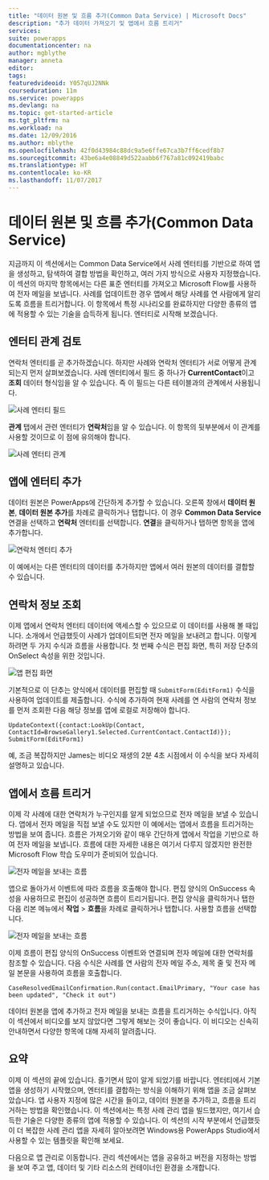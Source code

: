 ```yaml
---
title: "데이터 원본 및 흐름 추가(Common Data Service) | Microsoft Docs"
description: "추가 데이터 가져오기 및 앱에서 흐름 트리거"
services: 
suite: powerapps
documentationcenter: na
author: mgblythe
manager: anneta
editor: 
tags: 
featuredvideoid: Y057qUJ2NNk
courseduration: 11m
ms.service: powerapps
ms.devlang: na
ms.topic: get-started-article
ms.tgt_pltfrm: na
ms.workload: na
ms.date: 12/09/2016
ms.author: mblythe
ms.openlocfilehash: 42f0d43984c88dc9a5e6ffe67ca3b7ff6cedf8b7
ms.sourcegitcommit: 43be6a4e08849d522aabb6f767a81c092419babc
ms.translationtype: HT
ms.contentlocale: ko-KR
ms.lasthandoff: 11/07/2017
---
```

# <a name="add-a-data-source-and-flow-common-data-service"></a>데이터 원본 및 흐름 추가(Common Data Service)
지금까지 이 섹션에서는 Common Data Service에서 사례 엔터티를 기반으로 하여 앱을 생성하고, 탐색하여 결합 방법을 확인하고, 여러 가지 방식으로 사용자 지정했습니다. 이 섹션의 마지막 항목에서는 다른 표준 엔터티를 가져오고 Microsoft Flow를 사용하여 전자 메일을 보냅니다. 사례를 업데이트한 경우 앱에서 해당 사례를 연 사람에게 알리도록 흐름을 트리거합니다. 이 항목에서 특정 시나리오를 완료하지만 다양한 종류의 앱에 적용할 수 있는 기술을 습득하게 됩니다. 엔터티로 시작해 보겠습니다.

## <a name="review-entity-relationships"></a>엔터티 관계 검토
연락처 엔터티를 곧 추가하겠습니다. 하지만 사례와 연락처 엔터티가 서로 어떻게 관계되는지 먼저 살펴보겠습니다. 사례 엔터티에서 필드 중 하나가 **CurrentContact**이고 **조회** 데이터 형식임을 알 수 있습니다. 즉 이 필드는 다른 테이블과의 관계에서 사용됩니다.

![사례 엔터티 필드](./media/learning-case-app-add-source/case-fields.png)

**관계** 탭에서 관련 엔터티가 **연락처**임을 알 수 있습니다. 이 항목의 뒷부분에서 이 관계를 사용할 것이므로 이 점에 유의해야 합니다.

![사례 엔터티 관계](./media/learning-case-app-add-source/case-relationships.png)

## <a name="add-an-entity-to-the-app"></a>앱에 엔터티 추가
데이터 원본은 PowerApps에 간단하게 추가할 수 있습니다. 오른쪽 창에서 **데이터 원본**, **데이터 원본 추가**를 차례로 클릭하거나 탭합니다. 이 경우 **Common Data Service** 연결을 선택하고 **연락처** 엔터티를 선택합니다. **연결**을 클릭하거나 탭하면 항목을 앱에 추가합니다. 

![연락처 엔터티 추가](./media/learning-case-app-add-source/contact-entity.png)

이 예에서는 다른 엔터티의 데이터를 추가하지만 앱에서 여러 원본의 데이터를 결합할 수 있습니다. 

## <a name="look-up-contact-information"></a>연락처 정보 조회
이제 앱에서 연락처 엔터티 데이터에 액세스할 수 있으므로 이 데이터를 사용해 볼 때입니다. 소개에서 언급했듯이 사례가 업데이트되면 전자 메일을 보내려고 합니다. 이렇게 하려면 두 가지 수식과 흐름을 사용합니다. 첫 번째 수식은 편집 화면, 특히 저장 단추의 OnSelect 속성을 위한 것입니다.

![앱 편집 화면](./media/learning-case-app-add-source/edit-screen.png)

기본적으로 이 단추는 양식에서 데이터를 편집할 때 `SubmitForm(EditForm1)` 수식을 사용하여 업데이트를 제출합니다. 수식에 추가하여 현재 사례를 연 사람의 연락처 정보를 먼저 조회한 다음 해당 정보를 앱에 로컬로 저장해야 합니다. 

```UpdateContext({contact:LookUp(Contact, ContactId=BrowseGallery1.Selected.CurrentContact.ContactId)}); SubmitForm(EditForm1)```

예, 조금 복잡하지만 James는 비디오 재생의 2분 4초 시점에서 이 수식을 보다 자세히 설명하고 있습니다.

## <a name="trigger-a-flow-from-the-app"></a>앱에서 흐름 트리거
이제 각 사례에 대한 연락처가 누구인지를 알게 되었으므로 전자 메일을 보낼 수 있습니다. 앱에서 전자 메일을 직접 보낼 수도 있지만 이 예에서는 앱에서 흐름을 트리거하는 방법을 보여 줍니다. 흐름은 가져오기와 같이 매우 간단하게 앱에서 작업을 기반으로 하여 전자 메일을 보냅니다. 흐름에 대한 자세한 내용은 여기서 다루지 않겠지만 완전한 Microsoft Flow 학습 도우미가 준비되어 있습니다. 

![전자 메일을 보내는 흐름](./media/learning-case-app-add-source/email-flow.png)

앱으로 돌아가서 이벤트에 따라 흐름을 호출해야 합니다. 편집 양식의 OnSuccess 속성을 사용하므로 편집이 성공하면 흐름이 트리거됩니다. 편집 양식을 클릭하거나 탭한 다음 리본 메뉴에서 **작업** > **흐름**을 차례로 클릭하거나 탭합니다. 사용할 흐름을 선택합니다. 

![전자 메일을 보내는 흐름](./media/learning-case-app-add-source/add-flow-action.png)

이제 흐름이 편집 양식의 OnSuccess 이벤트와 연결되며 전자 메일에 대한 연락처를 참조할 수 있습니다. 다음 수식은 사례를 연 사람의 전자 메일 주소, 제목 줄 및 전자 메일 본문을 사용하여 흐름을 호출합니다. 

```CaseResolvedEmailConfirmation.Run(contact.EmailPrimary, "Your case has been updated", "Check it out")```

데이터 원본을 앱에 추가하고 전자 메일을 보내는 흐름을 트리거하는 수식입니다. 아직 이 섹션에서 비디오를 보지 않았다면 그렇게 해보는 것이 좋습니다. 이 비디오는 신속히 안내하면서 다양한 항목에 대해 자세히 알려줍니다.

## <a name="wrapping-it-all-up"></a>요약
이제 이 섹션의 끝에 있습니다. 즐기면서 많이 알게 되었기를 바랍니다. 엔터티에서 기본 앱을 생성하기 시작했으며, 엔터티를 결합하는 방식을 이해하기 위해 앱을 조금 살펴보았습니다. 앱 사용자 지정에 많은 시간을 들이고, 데이터 원본을 추가하고, 흐름을 트리거하는 방법을 확인했습니다. 이 섹션에서는 특정 사례 관리 앱을 빌드했지만, 여기서 습득한 기술은 다양한 종류의 앱에 적용할 수 있습니다. 이 섹션의 시작 부분에서 언급했듯이 더 복잡한 사례 관리 앱을 자세히 알아보려면 Windows용 PowerApps Studio에서 사용할 수 있는 템플릿을 확인해 보세요. 

다음으로 앱 관리로 이동합니다. 관리 섹션에서는 앱을 공유하고 버전을 지정하는 방법을 보여 주고 앱, 데이터 및 기타 리소스의 컨테이너인 환경을 소개합니다. 

